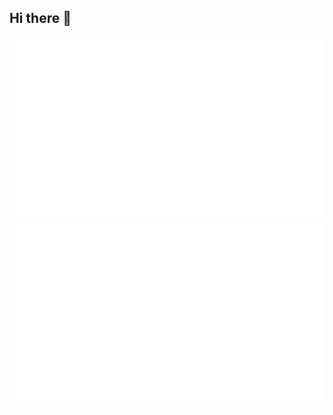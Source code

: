## Hi there 👋

![](https://raw.githubusercontent.com/OmniacDev/GithubStats/master/generated/overview.svg#gh-dark-mode-only)
![](https://raw.githubusercontent.com/OmniacDev/GithubStats/master/generated/languages.svg#gh-dark-mode-only)


<!--
**OmniacDev/OmniacDev** is a ✨ _special_ ✨ repository because its `README.md` (this file) appears on your GitHub profile.

Here are some ideas to get you started:

- 🔭 I’m currently working on ...
- 🌱 I’m currently learning ...
- 👯 I’m looking to collaborate on ...
- 🤔 I’m looking for help with ...
- 💬 Ask me about ...
- 📫 How to reach me: ...
- 😄 Pronouns: ...
- ⚡ Fun fact: ...
-->

